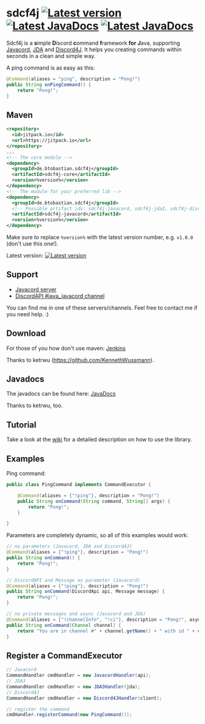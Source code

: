 # sdcf4j <a href="#"><img src="https://img.shields.io/github/release/BtoBastian/sdcf4j.svg?colorB=brightgreen&label=Version" alt="Latest version"></a> <a href="http://ci.ketrwu.de/job/sdcf4j/job/master/javadoc/"><img src="https://img.shields.io/badge/JavaDoc-latest-yellow.svg" alt="Latest JavaDocs"></a> <a href="https://github.com/BtoBastian/sdcf4j/wiki"><img src="https://img.shields.io/badge/Wiki-Home-red.svg" alt="Latest JavaDocs"></a>

Sdcf4j is a **s**imple **D**iscord **c**ommand **f**ramework **for** **J**ava, supporting [Javacord](https://github.com/BtoBastian/Javacord), [JDA](https://github.com/DV8FromTheWorld/JDA) and [Discord4J](https://github.com/austinv11/Discord4J). It helps you creating commands within seconds in a clean and simple way.

A ping command is as easy as this:
```java
@Command(aliases = "ping", description = "Pong!")
public String onPingCommand() {
    return "Pong!";
}
```

##  Maven
```xml
<repository>
  <id>jitpack.io</id>
  <url>https://jitpack.io</url>
</repository>
...
<!-- The core module -->
<dependency>
  <groupId>de.btobastian.sdcf4j</groupId>
  <artifactId>sdcf4j-core</artifactId>
  <version>%version%</version>
</dependency>
<!-- The module for your preferred lib -->
<dependency>
  <groupId>de.btobastian.sdcf4j</groupId>
  <!-- Possible artifact ids: sdcf4j-javacord, sdcf4j-jda3, sdcf4j-discord4j -->
  <artifactId>sdcf4j-javacord</artifactId>
  <version>%version%</version>
</dependency>
```
Make sure to replace `%version%` with the latest version number, e.g. `v1.0.0` (don't use this one!).

Latest version: <a href="#"><img src="https://img.shields.io/github/release/BtoBastian/sdcf4j.svg?colorB=brightgreen&label=Version" alt="Latest version"></a>
## Support
 
* [Javacord server](https://discord.gg/0qJ2jjyneLEgG7y3)
* [DiscordAPI #java_javacord channel](https://discord.gg/0SBTUU1wZTVXVKEo)

You can find me in one of these servers/channels. Feel free to contact me if you need help. :)

## Download
For those of you how don't use maven: [Jenkins](http://ci.ketrwu.de/job/sdcf4j/branch/master/lastSuccessfulBuild/)

Thanks to ketrwu (https://github.com/KennethWussmann).

## Javadocs
The javadocs can be found here: [JavaDocs](http://ci.ketrwu.de/job/sdcf4j/branch/master/de.btobastian.sdcf4j$sdcf4j-core/javadoc/)

Thanks to ketrwu, too.

## Tutorial

Take a look at the [wiki](https://github.com/BtoBastian/sdcf4j/wiki) for a detailed description on how to use the library.

## Examples

Ping command:
```java
public class PingCommand implements CommandExecutor {

    @Command(aliases = {"!ping"}, description = "Pong!")
    public String onCommand(String command, String[] args) {
        return "Pong!";
    }

}
```

Parameters are completely dynamic, so all of this examples would work:
```java
// no parameters (Javacord, JDA and Discord4J)
@Command(aliases = {"!ping"}, description = "Pong!")
public String onCommand() {
    return "Pong!";
}

// DiscordAPI and Message as parameter (Javacord)
@Command(aliases = {"!ping"}, description = "Pong!")
public String onCommand(DiscordApi api, Message message) {
    return "Pong!";
}

// no private messages and async (Javacord and JDA)
@Command(aliases = {"!channelInfo", "!ci"}, description = "Pong!", async = true, privateMessages = false)
public String onCommand(Channel channel) {
    return "You are in channel #" + channel.getName() + " with id " + channel.getId();
}
```

## Register a CommandExecutor

```java
// Javacord
CommandHandler cmdHandler = new JavacordHandler(api);
// JDA3
CommandHandler cmdHandler = new JDA3Handler(jda);
// Discord4J
CommandHandler cmdHandler = new Discord4JHandler(client);

// register the command
cmdHandler.registerCommand(new PingCommand());
```
